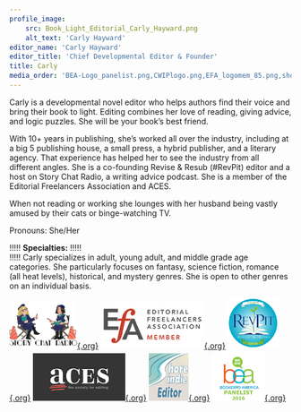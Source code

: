```yaml
---
profile_image:
    src: Book_Light_Editorial_Carly_Hayward.png
    alt_text: 'Carly Hayward'
editor_name: 'Carly Hayward'
editor_title: 'Chief Developmental Editor & Founder'
title: Carly
media_order: 'BEA-Logo_panelist.png,CWIPlogo.png,EFA_logomem_85.png,shoreindie_editorbadge.png,R&Reditorfounder_small.png,StoryChatRadio_logo.png'
---
```


<span class="first-character">C</span>arly is a developmental novel editor who helps authors find their voice and bring their book to light. Editing combines her love of reading, giving advice, and logic puzzles. She will be your book’s best friend.

With 10+ years in publishing, she’s worked all over the industry, including at a big 5 publishing house, a small press, a hybrid publisher, and a literary agency. That experience has helped her to see the industry from all different angles. She is a co-founding Revise & Resub (#RevPit) editor and a host on Story Chat Radio, a writing advice podcast. She is a member of the Editorial Freelancers Association and ACES. 

When not reading or working she lounges with her husband being vastly amused by their cats or binge-watching TV.

Pronouns: She/Her

!!!!! **Specialties:**
!!!!!   
!!!!! Carly specializes in adult, young adult, and middle grade age categories. She particularly focuses on fantasy, science fiction, romance (all heat levels), historical, and mystery genres. She is open to other genres on an individual basis.

[![Story Chat Radio](StoryChatRadio_logo.png){.org}](https://www.storychatradio.com/?target=_blank)
[![EFA](EFA_logomem_85.png){.org}](http://www.the-efa.org/?target=_blank)
[![RevPit](R&Reditorfounder_small.png){.org}](http://www.reviseresub.com/?target=_blank)
[![ACES](ACES_Logo_small.png){.org}](https://aceseditors.org/resources/for-hire/carly-hayward-20230817-152242?target=_blank)
[![Shore Indie](shoreindie_editorbadge.png){.org}](https://shoreindie.blogspot.com/?target=_blank)
[![Book Expo America Panelist](BEA-Logo_panelist.png){.org}](http://www.bookexpoamerica.com/?target=_blank)